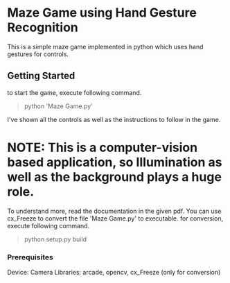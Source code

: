 # Maze Game using Hand Gesture Recognition

This is a simple maze game implemented in python which uses hand gestures for controls.

## Getting Started
to start the game, execute following command.
> python 'Maze Game.py'

I've shown all the controls as well as the instructions to follow in the game.
# NOTE: This is a computer-vision based application, so Illumination as well as the background plays a huge role.
To understand more, read the documentation in the given pdf.
You can use cx_Freeze to convert the file 'Maze Game.py' to executable.
for conversion, execute following command.
> python setup.py build

### Prerequisites

Device: Camera
Libraries: arcade, opencv, cx_Freeze (only for conversion)
